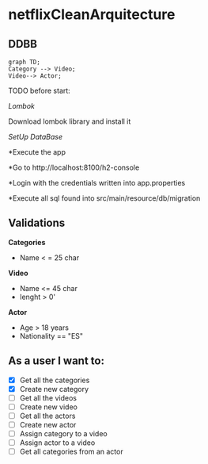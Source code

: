 # netflixCleanArquitecture



## DDBB

```mermaid
graph TD;
Category --> Video;
Video--> Actor;
```
TODO before start:
 
 *Lombok*
 
 Download lombok library and install it
 
 *SetUp DataBase*
 
  *Execute the app
 
 *Go to http://localhost:8100/h2-console
  
  *Login with the credentials written into app.properties
  
  *Execute all sql found into src/main/resource/db/migration


## Validations

**Categories**

- Name < = 25 char

**Video**

- Name <= 45 char
- lenght > 0'

**Actor**

- Age > 18 years
- Nationality == "ES"



## As a user I want to:

- [x] Get all the categories
- [x] Create new category
- [ ] Get all the videos
- [ ] Create new video
- [ ] Get all the actors
- [ ] Create new actor
- [ ] Assign category to a video
- [ ] Assign actor to a video
- [ ] Get all categories from an actor
